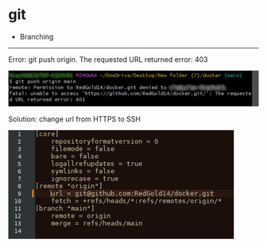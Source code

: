 # git

- Branching

-----------------------------------------------------------------------

Error: git push origin. The requested URL returned error: 403

![alt text](images/errors/push_origin_branch_error_403.jpg)

Solution: change url from HTTPS to SSH

![alt text](images/errors/push_origin_branch_error_403_solution.jpg)
